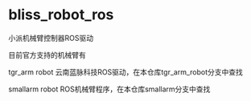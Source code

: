 # bliss_robot_ros

小派机械臂控制器ROS驱动


目前官方支持的机械臂有



tgr_arm robot   云南蓝脉科技ROS驱动，在本仓库tgr_arm_robot分支中查找



smallarm robot  ROS机械臂程序，在本仓库smallarm分支中查找
